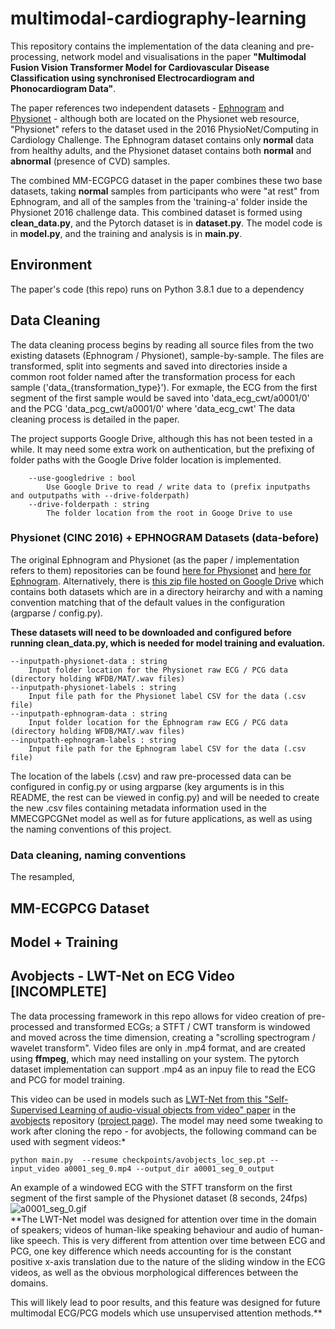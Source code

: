 # multimodal-cardiography-learning
This repository contains the implementation of the data cleaning and pre-processing, network model and visualisations in the paper **"Multimodal Fusion Vision Transformer Model for Cardiovascular Disease Classification using synchronised Electrocardiogram and Phonocardiogram Data"**.

The paper references two independent datasets - [Ephnogram](https://physionet.org/content/ephnogram/1.0.0/) and [Physionet](https://physionet.org/content/challenge-2016/1.0.0/#files) - although both are located on the Physionet web resource, "Physionet" refers to the dataset used in the 2016 PhysioNet/Computing in Cardiology Challenge. The Ephnogram dataset contains only **normal** data from healthy adults, and the Physionet dataset contains both **normal** and **abnormal** (presence of CVD) samples.

The combined MM-ECGPCG dataset in the paper combines these two base datasets, taking **normal** samples from participants who were "at rest" from Ephnogram, and all of the samples from the 'training-a' folder inside the Physionet 2016 challenge data. This combined dataset is formed using **clean_data.py**, and the Pytorch dataset is in **dataset.py**. The model code is in **model.py**, and the training and analysis is in **main.py**.

## Environment

The paper's code (this repo) runs on Python 3.8.1 due to a dependency


## Data Cleaning

The data cleaning process begins by reading all source files from the two existing datasets (Ephnogram / Physionet), sample-by-sample. The files are transformed, split into segments and saved into directories inside a common root folder named after the transformation process for each sample ('data_{transformation_type}'). For exmaple, the ECG from the first segment of the first sample would be saved into 'data_ecg_cwt/a0001/0' and the PCG 'data_pcg_cwt/a0001/0' where 'data_ecg_cwt'  The data cleaning process is detailed in the paper.

The project supports Google Drive, although this has not been tested in a while. It may need some extra work on authentication, but the prefixing of folder paths with the Google Drive folder location is implemented.

```
    --use-googledrive : bool
        Use Google Drive to read / write data to (prefix inputpaths and outputpaths with --drive-folderpath)
    --drive-folderpath : string
        The folder location from the root in Googe Drive to use
```


### Physionet (CINC 2016) + EPHNOGRAM Datasets (data-before)

The original Ephnogram and Physionet (as the paper / implementation refers to them) repositories can be found [here for Physionet](https://physionet.org/content/challenge-2016/1.0.0/#files) and [here for Ephnogram](https://physionet.org/content/ephnogram/1.0.0/). Alternatively, there is [this zip file hosted on Google Drive](https://drive.google.com/file/d/1tT4nswG1hNpuF5WKEobpO0XJNdbF4ZJI/view?usp=sharing) which contains both datasets which are in a directory heirarchy and with a naming convention matching that of the default values in the configuration (argparse / config.py).

**These datasets will need to be downloaded and configured before running clean_data.py, which is needed for model training and evaluation.**

```
--inputpath-physionet-data : string
    Input folder location for the Physionet raw ECG / PCG data (directory holding WFDB/MAT/.wav files)
--inputpath-physionet-labels : string
    Input file path for the Physionet label CSV for the data (.csv file)
--inputpath-ephnogram-data : string
    Input folder location for the Ephnogram raw ECG / PCG data (directory holding WFDB/MAT/.wav files)
--inputpath-ephnogram-labels : string
    Input file path for the Ephnogram label CSV for the data (.csv file)
```

The location of the labels (.csv) and raw pre-processed data can be configured in config.py or using argparse (key arguments is in this README, the rest can be viewed in config.py) and will be needed to create the new .csv files containing metadata information used in the MMECGPCGNet model as well as for future applications, as well as using the naming conventions of this project.


### Data cleaning, naming conventions

The resampled,

## MM-ECGPCG Dataset

## Model + Training


## Avobjects - LWT-Net on ECG Video [INCOMPLETE]

The data processing framework in this repo allows for video creation of pre-processed and transformed ECGs; a STFT / CWT transform is windowed and moved across the time dimension, creating a "scrolling spectrogram / wavelet transform". Video files are only in .mp4 format, and are created using **ffmpeg**, which may need installing on your system. The pytorch dataset implementation can support .mp4 as an inpuy file to read the ECG and PCG for model training.

This video can be used in models such as [LWT-Net from this "Self-Supervised Learning of audio-visual objects from video" paper](https://arxiv.org/pdf/2008.04237.pdf) in the [avobjects](https://github.com/afourast/avobjects) repository ([project page](https://www.robots.ox.ac.uk/~vgg/research/avobjects/)).  The model may need some tweaking to work after cloning the repo - for avobjects, the following command can be used with segment videos:*

```
python main.py  --resume checkpoints/avobjects_loc_sep.pt --input_video a0001_seg_0.mp4 --output_dir a0001_seg_0_output
```

An example of a windowed ECG with the STFT transform on the first segment of the first sample of the Physionet dataset (8 seconds, 24fps)
<br/>
![a0001_seg_0.gif](https://github.com/willparker123/multimodal-cardiography-learning/blob/main/readme/a0001_seg_0.gif?raw=true)
<br/>
**The LWT-Net model was designed for attention over time in the domain of speakers; videos of human-like speaking behaviour and audio of human-like speech. This is very different from attention over time between ECG and PCG, one key difference which needs accounting for is the constant positive x-axis translation due to the nature of the sliding window in the ECG videos, as well as the obvious morphological differences between the domains.

This will likely lead to poor results, and this feature was designed for future multimodal ECG/PCG models which use unsupervised attention methods.**

